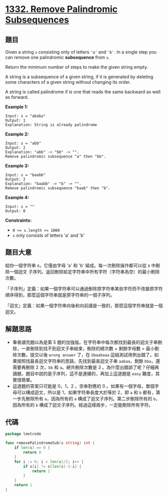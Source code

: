 # [1332. Remove Palindromic Subsequences](https://leetcode.com/problems/remove-palindromic-subsequences/)


## 題目

Given a string `s` consisting only of letters `'a'` and `'b'`. In a single step you can remove one palindromic **subsequence** from `s`.

Return the minimum number of steps to make the given string empty.

A string is a subsequence of a given string, if it is generated by deleting some characters of a given string without changing its order.

A string is called palindrome if is one that reads the same backward as well as forward.

**Example 1:**

```
Input: s = "ababa"
Output: 1
Explanation: String is already palindrome
```

**Example 2:**

```
Input: s = "abb"
Output: 2
Explanation: "abb" -> "bb" -> "". 
Remove palindromic subsequence "a" then "bb".
```

**Example 3:**

```
Input: s = "baabb"
Output: 2
Explanation: "baabb" -> "b" -> "". 
Remove palindromic subsequence "baab" then "b".
```

**Example 4:**

```
Input: s = ""
Output: 0
```

**Constraints:**

- `0 <= s.length <= 1000`
- `s` only consists of letters 'a' and 'b'

## 題目大意

給你一個字符串 s，它僅由字母 'a' 和 'b' 組成。每一次刪除操作都可以從 s 中刪除一個迴文 子序列。返回刪除給定字符串中所有字符（字符串為空）的最小刪除次數。

「子序列」定義：如果一個字符串可以通過刪除原字符串某些字符而不改變原字符順序得到，那麼這個字符串就是原字符串的一個子序列。

「迴文」定義：如果一個字符串向後和向前讀是一致的，那麼這個字符串就是一個迴文。

## 解題思路

- 筆者讀完題以為是第 5 題的加強版。在字符串中每次都找到最長的迴文子串刪除，一直刪除到找不到迴文子串結束，刪除的總次數 + 剩餘字母數 = 最小刪除次數。提交以後 `wrong answer` 了，在 `bbaabaaa` 這組測試用例出錯了。如果按照找最長迴文字符串的思路，先找到最長迴文子串 `aabaa`，剩餘 `bba`，還需要再刪除 2 次，`bb` 和 `a`。總共刪除次數是 3 。為什麼出錯誤了呢？仔細再讀題，題目中説的是子序列，這不是連續的，再加上這道題是 `easy` 難度，其實很簡單。
- 這道題的答案只可能是 0，1，2 。空串對應的 0 。如果有一個字母，單個字母可以構成迴文，所以是 1，如果字符串長度大於等於 2，即 `a` 和 `b` 都有，第一步先刪除所有 `a`，因為所有的 `a` 構成了迴文子序列。第二步刪除所有的 `b`，因為所有的 `b` 構成了迴文子序列。經過這樣兩步，一定能刪除所有字符。

## 代碼

```go
package leetcode

func removePalindromeSub(s string) int {
	if len(s) == 0 {
		return 0
	}
	for i := 0; i < len(s)/2; i++ {
		if s[i] != s[len(s)-1-i] {
			return 2
		}
	}
	return 1
}
```